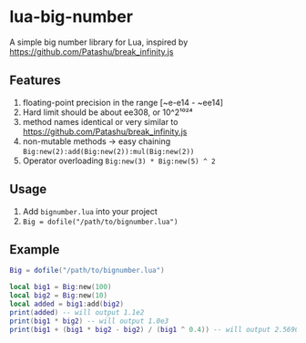 # lua-big-number

A simple big number library for Lua, inspired by https://github.com/Patashu/break_infinity.js

## Features

1. floating-point precision in the range [~e-e14 - ~ee14]
2. Hard limit should be about ee308, or 10^2¹⁰²⁴
3. method names identical or very similar to https://github.com/Patashu/break_infinity.js
4. non-mutable methods -> easy chaining `Big:new(2):add(Big:new(2)):mul(Big:new(2))`
5. Operator overloading `Big:new(3) * Big:new(5) ^ 2`

## Usage

1. Add `bignumber.lua` into your project
2. `Big = dofile("/path/to/bignumber.lua")`

## Example

```lua
Big = dofile("/path/to/bignumber.lua")

local big1 = Big:new(100)
local big2 = Big:new(10)
local added = big1:add(big2)
print(added) -- will output 1.1e2
print(big1 * big2) -- will output 1.0e3
print(big1 + (big1 * big2 - big2) / (big1 ^ 0.4)) -- will output 2.5690442605365e2


```
